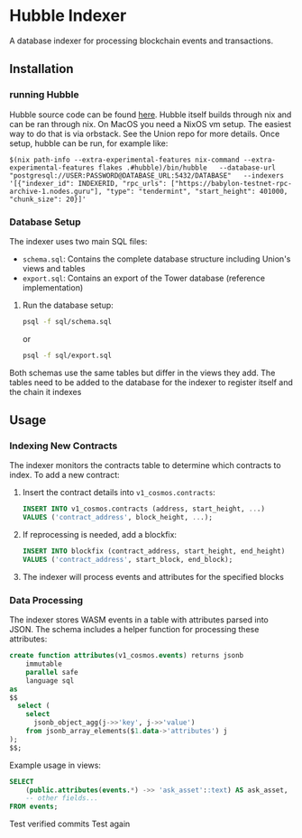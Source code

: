 # Hubble Indexer

A database indexer for processing blockchain events and transactions.

## Installation
### running Hubble
Hubble source code can be found [here](https://github.com/unionlabs/union/tree/main/hubble). Hubble itself builds through nix and can be ran through nix. On MacOS you need a NixOS vm setup. The easiest way to do that is via orbstack. See the Union repo for more details.
Once setup, hubble can be run, for example like:
``` 
$(nix path-info --extra-experimental-features nix-command --extra-experimental-features flakes .#hubble)/bin/hubble   --database-url "postgresql://USER:PASSWORD@DATABASE_URL:5432/DATABASE"   --indexers '[{"indexer_id": INDEXERID, "rpc_urls": ["https://babylon-testnet-rpc-archive-1.nodes.guru"], "type": "tendermint", "start_height": 401000, "chunk_size": 20}]'
```

### Database Setup

The indexer uses two main SQL files:
- `schema.sql`: Contains the complete database structure including Union's views and tables
- `export.sql`: Contains an export of the Tower database (reference implementation)
1. Run the database setup:
   ```bash
   psql -f sql/schema.sql
   ```
   or
    ```bash
   psql -f sql/export.sql
   ```
Both schemas use the same tables but differ in the views they add. The tables need to be added to the database for the indexer to register itself and the chain it indexes
## Usage

### Indexing New Contracts

The indexer monitors the contracts table to determine which contracts to index. To add a new contract:

1. Insert the contract details into `v1_cosmos.contracts`:
   ```sql
   INSERT INTO v1_cosmos.contracts (address, start_height, ...) 
   VALUES ('contract_address', block_height, ...);
   ```

2. If reprocessing is needed, add a blockfix:
   ```sql
   INSERT INTO blockfix (contract_address, start_height, end_height)
   VALUES ('contract_address', start_block, end_block);
   ```

3. The indexer will process events and attributes for the specified blocks

### Data Processing

The indexer stores WASM events in a table with attributes parsed into JSON. The schema includes a helper function for processing these attributes:

```sql
create function attributes(v1_cosmos.events) returns jsonb
    immutable
    parallel safe
    language sql
as
$$
  select (
    select
      jsonb_object_agg(j->>'key', j->>'value')
    from jsonb_array_elements($1.data->'attributes') j
);
$$;
```

Example usage in views:
```sql
SELECT 
    (public.attributes(events.*) ->> 'ask_asset'::text) AS ask_asset,
    -- other fields...
FROM events;
```

Test verified commits
Test again